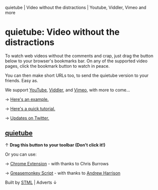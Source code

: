 quietube | Video without the distractions | Youtube, Viddler, Vimeo and more

# quietube: Video without the distractions

To watch web videos without the comments and crap, just drag the button below to your browser's bookmarks bar. On any of the supported video pages, click the bookmark button to watch in peace.

You can then make short URLs too, to send the quietube version to your friends. Easy as.

We support [YouTube](http://youtube.com/), [Viddler](http://viddler.com/), and [Vimeo](http://vimeo.com/), with more to come...

→ [Here's an example.](http://quietube.com/v.php/http://www.youtube.com/watch?v=4oiLfTnrC40)

→ [Here's a quick tutorial.](http://quietube.com/v.php/http://www.youtube.com/watch?v=eEaaLFzEXhI)

→ [Updates on Twitter.](http://twitter.com/quietube)

## [quietube](#)

↑ **Drag this button to your toolbar (Don't click it!)**

Or you can use:

→ [Chrome Extension](https://chrome.google.com/webstore/detail/mngbdcinkijccpccfdnhhpifikompnag) - with thanks to Chris Burrows

→ [Greasemonkey Script](http://userscripts.org/scripts/show/45290) - with thanks to [Andrew Harrison](http://twitter.com/cyranix)

Built by [STML](http://shorttermmemoryloss.com/) | Adverts ↓